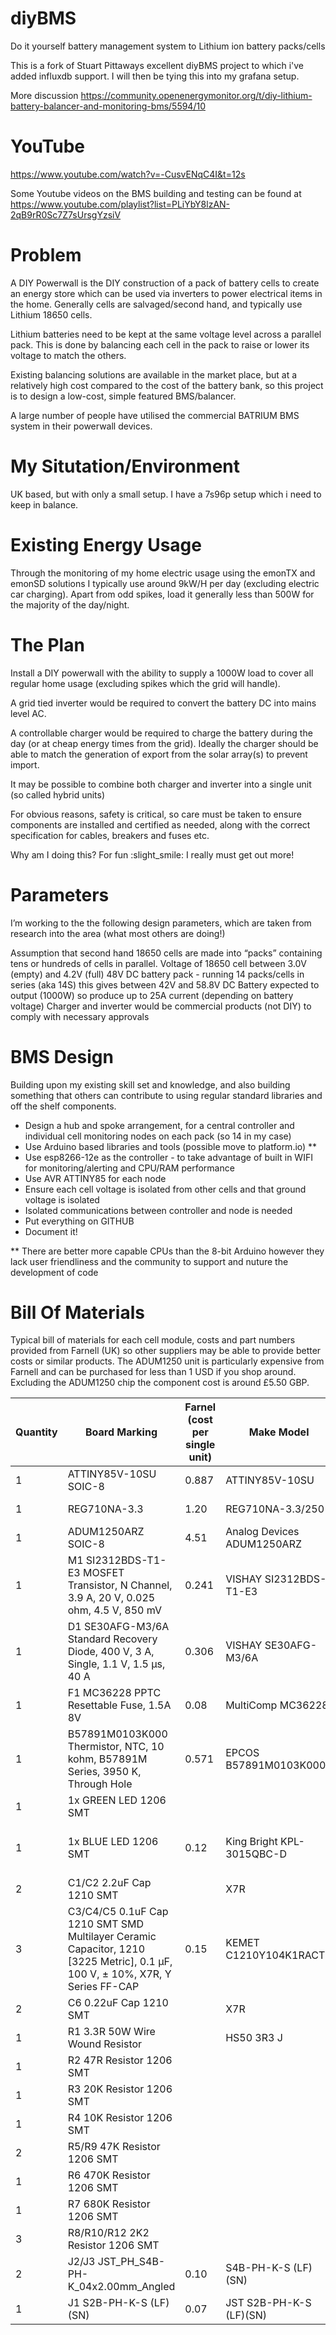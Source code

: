 # diyBMS
Do it yourself battery management system to Lithium ion battery packs/cells

This is a fork of Stuart Pittaways excellent diyBMS project to which i've added influxdb support.  I will then be tying this into my grafana setup.

More discussion
https://community.openenergymonitor.org/t/diy-lithium-battery-balancer-and-monitoring-bms/5594/10

# YouTube

https://www.youtube.com/watch?v=-CusvENqC4I&t=12s

Some Youtube videos on the BMS building and testing can be found at
https://www.youtube.com/playlist?list=PLiYbY8lzAN-2qB9rR0Sc7Z7sUrsgYzsiV


# Problem

A DIY Powerwall is the DIY construction of a pack of battery cells to create an energy store which can be used via inverters to power electrical items in the home. Generally cells are salvaged/second hand, and typically use Lithium 18650 cells.

Lithium batteries need to be kept at the same voltage level across a parallel pack. This is done by balancing each cell in the pack to raise or lower its voltage to match the others.

Existing balancing solutions are available in the market place, but at a relatively high cost compared to the cost of the battery bank, so this project is to design a low-cost, simple featured BMS/balancer.

A large number of people have utilised the commercial BATRIUM BMS system in their powerwall devices.

# My Situtation/Environment

UK based, but with only a small setup.  I have a 7s96p setup which i need to keep in balance.

# Existing Energy Usage

Through the monitoring of my home electric usage using the emonTX and emonSD solutions I typically use around 9kW/H per day (excluding electric car charging). Apart from odd spikes, load it generally less than 500W for the majority of the day/night.

# The Plan

Install a DIY powerwall with the ability to supply a 1000W load to cover all regular home usage (excluding spikes which the grid will handle).

A grid tied inverter would be required to convert the battery DC into mains level AC.

A controllable charger would be required to charge the battery during the day (or at cheap energy times from the grid). Ideally the charger should be able to match the generation of export from the solar array(s) to prevent import.

It may be possible to combine both charger and inverter into a single unit (so called hybrid units)

For obvious reasons, safety is critical, so care must be taken to ensure components are installed and certified as needed, along with the correct specification for cables, breakers and fuses etc.

Why am I doing this? For fun :slight_smile: I really must get out more!

# Parameters

I’m working to the the following design parameters, which are taken from research into the area (what most others are doing!)

Assumption that second hand 18650 cells are made into “packs” containing tens or hundreds of cells in parallel.
Voltage of 18650 cell between 3.0V (empty) and 4.2V (full)
48V DC battery pack - running 14 packs/cells in series (aka 14S) this gives between 42V and 58.8V DC
Battery expected to output (1000W) so produce up to 25A current (depending on battery voltage)
Charger and inverter would be commercial products (not DIY) to comply with necessary approvals

# BMS Design

Building upon my existing skill set and knowledge, and also building something that others can contribute to using regular standard libraries and off the shelf components.

* Design a hub and spoke arrangement, for a central controller and individual cell monitoring nodes on each pack (so 14 in my case)
* Use Arduino based libraries and tools (possible move to platform.io) **
* Use esp8266-12e as the controller - to take advantage of built in WIFI for monitoring/alerting and CPU/RAM performance
* Use AVR ATTINY85 for each node
* Ensure each cell voltage is isolated from other cells and that ground voltage is isolated
* Isolated communications between controller and node is needed
* Put everything on GITHUB
* Document it!

** There are better more capable CPUs than the 8-bit Arduino however they lack user friendliness and the community to support and nuture the development of code

# Bill Of Materials

Typical bill of materials for each cell module, costs and part numbers provided from Farnell (UK) so other suppliers may be able to provide better costs or similar products.  The ADUM1250 unit is particularly expensive from Farnell and can be purchased for less than 1 USD if you shop around.  Excluding the ADUM1250 chip the component cost is around £5.50 GBP.

|	Quantity	|	Board Marking	|	Farnel (cost per single unit)	|	Make Model	|	Farnell URL	|
|	---	|	---	|	---	|	---	|	---	|
|	1	|	ATTINY85V-10SU SOIC-8	|	0.887	|	ATTINY85V-10SU	|	http://uk.farnell.com/atmel/attiny85v-10su/mcu-8bit-attiny-10mhz-soic-8/dp/1455166	|
|	1	|	REG710NA-3.3	|	1.20	|	REG710NA-3.3/250	|	http://uk.farnell.com/texas-instruments/reg710na-3-3-250/charge-pump-regulator-buck-boost/dp/1535743	|
|	1	|	ADUM1250ARZ SOIC-8	|	4.51	|	Analog Devices ADUM1250ARZ	|	http://uk.farnell.com/analog-devices/adum1250arz-rl7/digital-isolator-4-ch-1mbps-nsoic/dp/2758723	|
|	1	|	M1 SI2312BDS-T1-E3 MOSFET Transistor, N Channel, 3.9 A, 20 V, 0.025 ohm, 4.5 V, 850 mV	|	0.241	|	VISHAY SI2312BDS-T1-E3	|	http://uk.farnell.com/vishay/si2312bds-t1-e3/mosfet-n-ch-20v-3-9a-sot-23-3/dp/2396085	|
|	1	|	D1 SE30AFG-M3/6A Standard Recovery Diode, 400 V, 3 A, Single, 1.1 V, 1.5 µs, 40 A	|	0.306	|	VISHAY SE30AFG-M3/6A	|	http://uk.farnell.com/vishay/se30afg-m3-6a/rectifier-esd-400v-3a-do-221ac/dp/2313878	|
|	1	|	F1 MC36228 PPTC Resettable Fuse, 1.5A 8V	|	0.08	|	MultiComp MC36228	|	http://uk.farnell.com/multicomp/mc36228/fuse-ptc-reset-smd-8v-1-5a/dp/1861169	|
|	1	|	B57891M0103K000 Thermistor, NTC, 10 kohm, B57891M Series, 3950 K, Through Hole	|	0.571	|	EPCOS B57891M0103K000	|	http://uk.farnell.com/epcos/b57891m0103k000/thermistor-ntc-radial-leaded/dp/2285471?ost=B57891M0103K000&iscrfnonsku=false&ddkey=http%3Aen-GB%2FElement14_United_Kingdom%2Fsearch	|
|	1	|	1x GREEN LED 1206 SMT	|		|		|		|
|	1	|	1x BLUE LED 1206 SMT	|	0.12	|	King Bright KPL-3015QBC-D	|	http://uk.farnell.com/kingbright/kpl-3015qbc-d/led-blue-200mcd-465nm-smd/dp/2426226?ost=KPL-3015QBC-D&iscrfnonsku=false&ddkey=http%3Aen-GB%2FElement14_United_Kingdom%2Fsearch	|
|	2	|	C1/C2 2.2uF Cap 1210 SMT	|		|	X7R	|		|
|	3	|	C3/C4/C5 0.1uF Cap 1210 SMT SMD Multilayer Ceramic Capacitor, 1210 [3225 Metric], 0.1 µF, 100 V, ± 10%, X7R, Y Series FF-CAP	|	0.15	|	KEMET C1210Y104K1RACTU	|	http://uk.farnell.com/kemet/c1210y104k1ractu/capacitor-1210-100nf-100v-x7r/dp/1520317	|
|	2	|	C6 0.22uF Cap 1210 SMT	|		|	X7R	|		|
|	1	|	R1 3.3R 50W Wire Wound Resistor |		|	HS50 3R3 J |		|
|	1	|	R2 47R Resistor 1206 SMT	|		|		|		|
|	1	|	R3 20K Resistor 1206 SMT	|		|		|		|
|	1	|	R4 10K Resistor 1206 SMT	|		|		|		|
|	2	|	R5/R9 47K Resistor 1206 SMT	|		|		|		|
|	1	|	R6 470K Resistor 1206 SMT	|		|		|		|
|	1	|	R7 680K Resistor 1206 SMT	|		|		|		|
|	3	|	R8/R10/R12 2K2 Resistor 1206 SMT	|		|		|		|
|	2	|	J2/J3 JST_PH_S4B-PH-K_04x2.00mm_Angled	|	0.10	|		S4B-PH-K-S (LF)(SN)	|	http://uk.farnell.com/jst-japan-solderless-terminals/s4b-ph-k-s-lf-sn/header-tht-right-angle-2mm-4way/dp/9492488	|
|	1	|	J1 	S2B-PH-K-S (LF)(SN)  	| 0.07		|	JST 	S2B-PH-K-S (LF)(SN)	|		|
